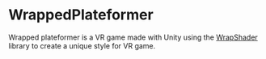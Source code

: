 # WrappedPlateformer

Wrapped plateformer is a VR game made with Unity using the [WrapShader](https://github.com/sammedhi/WrapShader) library to create a unique style for VR game. 